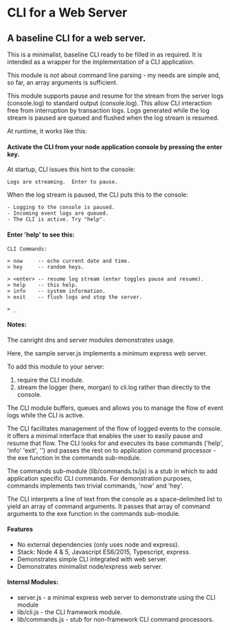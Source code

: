 # CLI for a Web Server

## A baseline CLI for a web server.

This is a minimalist, baseline CLI ready to be filled in as required.  It is intended as a wrapper for the implementation of a CLI application.

This module is not about command line parsing - my needs are simple and, so far, an array arguments is sufficient.

This module supports pause and resume for the stream from the server logs (console.log) to standard output (console.log).  This allow CLI interaction free from interruption by transaction logs.  Logs generated while the log stream is paused are queued and flushed when the log stream is resumed.

At runtime, it works like this:

#### Activate the CLI from your node application console by pressing the enter key.

At startup, CLI issues this hint to the console:

    Logs are streaming.  Enter to pause.

When the log stream is paused, the CLI puts this to the console:

    - Logging to the console is paused.
    - Incoming event logs are queued.
    - The CLI is active. Try "help".

#### Enter 'help' to see this:

    CLI Commands:

    > now     -- echo current date and time.
    > hey     -- random heys.

    > <enter> -- resume log stream (enter toggles pause and resume).
    > help    -- this help.
    > info    -- system information.
    > exit    -- flush logs and stop the server.

    > _

#### Notes:

The canright dns and server modules demonstrates usage.

Here, the sample server.js implements a minimum express web server.

To add this module to your server:

1. require the CLI module.
2. stream the logger (here, morgan) to cli.log rather than directly to the console.

The CLI module buffers, queues and allows you to manage the flow of event logs while the CLI is active.

The CLI facilitates management of the flow of logged events to the console.  It offers a minimal interface that enables the user to easily pause and resume that flow.  The CLI looks for and executes its base commands ('help', 'info' 'exit', '') and passes the rest on to application command processor - the exe function in the commands sub-module.

The commands sub-module (lib/commands.ts/js) is a stub in which to add application specific CLI commands.  For demonstration purposes, commands implements two trivial commands, 'now' and 'hey'.

The CLI interprets a line of text from the console as a space-delimited list to yield an array of command arguments.
It passes that array of command arguments to the exe function in the commands sub-module.

#### Features

- No external dependencies (only uses node and express).
- Stack: Node 4 & 5, Javascript ES6/2015, Typescript, express.
- Demonstrates simple CLI integrated with web server.
- Demonstrates minimalist node/express web server.

#### Internsl Modules:

- server.js       - a minimal express web server to demonstrate using the CLI module
- lib/cli.js      - the CLI framework module.
- lib/commands.js - stub for non-framework CLI command processors.
